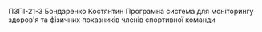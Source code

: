 ПЗПІ-21-3
Бондаренко Костянтин
Програмна система для моніторингу здоров'я та фізичних показників членів спортивної команди
